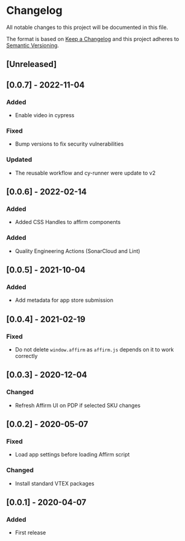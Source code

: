 # Changelog

All notable changes to this project will be documented in this file.

The format is based on [Keep a Changelog](http://keepachangelog.com/en/1.0.0/)
and this project adheres to [Semantic Versioning](http://semver.org/spec/v2.0.0.html).

## [Unreleased]

## [0.0.7] - 2022-11-04

### Added
- Enable video in cypress

### Fixed
- Bump versions to fix security vulnerabilities

### Updated
- The reusable workflow and cy-runner were update to v2

## [0.0.6] - 2022-02-14

### Added

- Added CSS Handles to affirm components

### Added

- Quality Engineering Actions (SonarCloud and Lint)

## [0.0.5] - 2021-10-04

### Added

- Add metadata for app store submission

## [0.0.4] - 2021-02-19

### Fixed

- Do not delete `window.affirm` as `affirm.js` depends on it to work correctly

## [0.0.3] - 2020-12-04

### Changed

- Refresh Affirm UI on PDP if selected SKU changes

## [0.0.2] - 2020-05-07

### Fixed

- Load app settings before loading Affirm script

### Changed

- Install standard VTEX packages

## [0.0.1] - 2020-04-07

### Added

- First release
